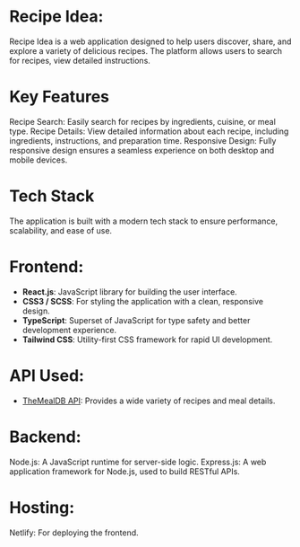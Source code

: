 # Recipe Idea:
Recipe Idea is a web application designed to help users discover, share, and explore a variety of delicious recipes. The platform allows users to search for recipes, view detailed instructions.

# Key Features
Recipe Search: Easily search for recipes by ingredients, cuisine, or meal type.
Recipe Details: View detailed information about each recipe, including ingredients, instructions, and preparation time.
Responsive Design: Fully responsive design ensures a seamless experience on both desktop and mobile devices.
# Tech Stack
The application is built with a modern tech stack to ensure performance, scalability, and ease of use.

# Frontend:

  - **React.js**: JavaScript library for building the user interface.
  - **CSS3 / SCSS**: For styling the application with a clean, responsive design.
  - **TypeScript**: Superset of JavaScript for type safety and better development experience.
  - **Tailwind CSS**: Utility-first CSS framework for rapid UI development.

# API Used:
  - [TheMealDB API](https://www.themealdb.com/api.php): Provides a wide variety of recipes and meal details.

# Backend:

  Node.js: A JavaScript runtime for server-side logic.
  Express.js: A web application framework for Node.js, used to build RESTful APIs.

# Hosting:
  Netlify: For deploying the frontend.


